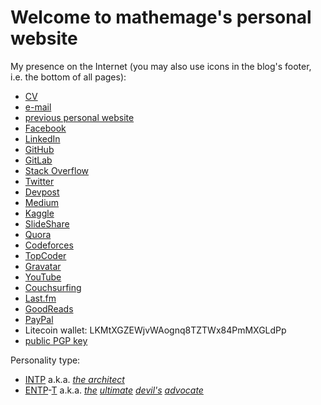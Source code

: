 # Welcome to **mathemage**'s personal website

My presence on the Internet (you may also use icons in the blog's footer, i.e. the bottom of all pages):

* [CV](https://www.sharelatex.com/project/51d487dab2a1f53f36f9341e/output/output.pdf)
* [e-mail](mailto:mathemage@gmail.com)
* [previous personal website](https://sites.google.com/site/mathemage/)
* [Facebook](https://www.facebook.com/mathemage)
* [LinkedIn](https://www.linkedin.com/in/mathemage/)
* [GitHub](https://github.com/mathemage/)
* [GitLab](https://gitlab.com/mathemage)
* [Stack Overflow](http://stackoverflow.com/story/mathemage)
* [Twitter](https://twitter.com/mathemage)
* [Devpost](https://devpost.com/mathemage)
* [Medium](https://medium.com/@mathemage)
* [Kaggle](https://www.kaggle.com/KarelHa)
* [SlideShare](https://www.slideshare.net/KarelHa1)
* [Quora](https://www.quora.com/profile/Karel-Ha)
* [Codeforces](http://codeforces.com/profile/mathemage)
* [TopCoder](https://www.topcoder.com/members/mathemage/)
* [Gravatar](https://en.gravatar.com/mathemage)
* [YouTube](https://www.youtube.com/user/mathemage)
* [Couchsurfing](https://www.couchsurfing.com/people/mathemage)
* [Last.fm](https://www.last.fm/user/deathsongbird)
* [GoodReads](https://www.goodreads.com/user/show/12203203-mathemage)
* [PayPal](https://paypal.me/mathemage)
* Litecoin wallet: LKMtXGZEWjvWAognq8TZTWx84PmMXGLdPp
* [public PGP key](./attachments/gpg2-public-key-mathemage@gmail.com.txt)

Personality type:
* [INTP](https://www.wikiwand.com/en/INTP) a.k.a. [*the architect*](http://personalityjunkie.com/the-intp/)
* [ENTP](https://www.16personalities.com/entp-personality)-[T](http://www.humanmetrics.com/personality/entp) a.k.a. *[the](https://www.16personalities.com/entp-strengths-and-weaknesses) [ultimate](https://www.16personalities.com/entp-careers) [devil's](https://www.16personalities.com/entp-friends) [advocate](https://www.16personalities.com/entp-parents)*
